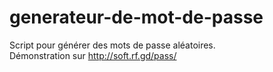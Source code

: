 # generateur-de-mot-de-passe
Script pour générer des mots de passe aléatoires.
<br>
Démonstration sur http://soft.rf.gd/pass/
